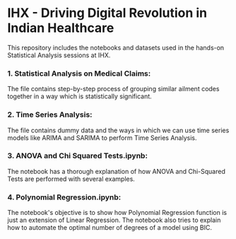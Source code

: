 # IHX - Driving Digital Revolution in Indian Healthcare
This repository includes the notebooks and datasets used in the hands-on Statistical Analysis sessions at IHX.

### 1. Statistical Analysis on Medical Claims:
The file contains step-by-step process of grouping similar ailment codes together in a way which is statistically significant.

### 2. Time Series Analysis:
The file contains dummy data and the ways in which we can use time series models like ARIMA and SARIMA to perform Time Series Analysis.

### 3. ANOVA and Chi Squared Tests.ipynb:
The notebook has a thorough explanation of how ANOVA and Chi-Squared Tests are performed with several examples.

### 4. Polynomial Regression.ipynb:
The notebook's objective is to show how Polynomial Regression function is just an extension of Linear Regression. The notebook also tries to explain how to automate the optimal number of degrees of a model using BIC.
